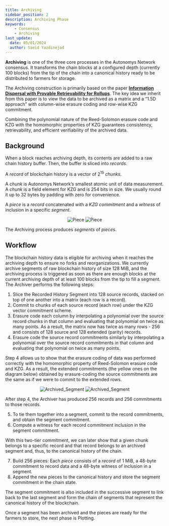```yaml
---
title: Archiving
sidebar_position: 2
description: Archiving Phase
keywords:
    - Consensus
    - Archiving
last_update:
  date: 05/01/2024
  author: Saeid Yazdinejad
---
```


**Archiving** is one of the three core processes in the Autonomys Network consensus. It transforms the chain blocks at a configured depth (currently 100 blocks) from the tip of the chain into a canonical history ready to be distributed to farmers for storage.

The Archiving construction is primarily based on the paper **[Information Dispersal with Provable Retrievability for Rollups](https://eprint.iacr.org/2021/1544)**. The key idea we inherit from this paper is to view the data to be archived as a matrix and a “1.5D approach” with column-wise erasure coding and row-wise KZG commitment.

Combining the polynomial nature of the Reed-Solomon erasure code and KZG with the homomorphic properties of KZG guarantees consistency, retrievability, and efficient verifiability of the archived data.

## Background

When a block reaches archiving depth, its contents are added to a raw chain history buffer. Then, the buffer is sliced into *records*. 

A *record* of blockchain history is a vector of $2^{15}$ *chunks*.

A *chunk* is Autonomys Network’s smallest atomic unit of data measurement. A *chunk* is a field element for KZG and is 254 bits in size. We usually round it up to 32 bytes by padding with zero for convenience. 

A *piece* is a *record* concatenated with a *KZG commitment* and a *witness* of inclusion in a specific *segment*.

<div align="center">
    <img src="/img/Piece-light.svg#gh-light-mode-only" alt="Piece" />
    <img src="/img/Piece-dark.svg#gh-dark-mode-only" alt="Piece" />
</div>

The Archiving process produces *segments* of *pieces*.

## Workflow

The blockchain history data is eligible for archiving when it reaches the archiving depth to ensure no forks and reorganizations. We currently archive segments of raw blockchain history of size 128 MiB, and the archiving process is triggered as soon as there are enough blocks at the current archiving depth of at least 100 blocks from the tip to fill a segment. The Archiver performs the following steps:

1. Slice the Recorded History Segment into 128 source records, stacked on top of one another into a matrix (each row is a record).
2. Commit to chunks of each source record (each row) under the KZG vector commitment scheme.
3. Erasure code each column by interpolating a polynomial over the source record chunks in that column and evaluating that polynomial on twice as many points. As a result, the matrix now has twice as many rows - 256 and consists of 128 source and 128 extended (parity) records.
4. Erasure code the source record commitments similarly by interpolating a polynomial over the source record commitments in that column and evaluating that polynomial on twice as many points.

Step 4 allows us to show that the erasure coding of data was performed correctly with the homomorphic property of Reed-Solomon erasure code and KZG. As a result, the extended commitments (the yellow ones on the diagram below) obtained by erasure-coding the source commitments are the same as if we were to commit to the extended rows.

<div align="center">
    <img src="/img/Archived_Segment-light.svg#gh-light-mode-only" alt="Archived_Segment" />
    <img src="/img/Archived_Segment-dark.svg#gh-dark-mode-only" alt="Archived_Segment" />
</div>

After step 4, the Archiver has produced 256 records and 256 commitments to those records. 

5. To tie them together into a segment, commit to the record commitments, and obtain the segment commitment. 
6. Compute a witness for each record commitment inclusion in the segment commitment.

With this two-tier commitment, we can later show that a given chunk belongs to a specific record and that record belongs to an archived segment and, thus, to the canonical history of the chain.

7. Build 256 pieces: Each *piece* consists of a *record* of 1 MiB, a 48-byte commitment to record data and a 48-byte witness of inclusion in a segment.
8. Append the new pieces to the canonical history and store the segment commitment in the chain state. 

The segment commitment is also included in the successive segment to link back to the last segment and form the chain of segments that represent the canonical history of the blockchain.

Once a segment has been archived and the pieces are ready for the farmers to store, the next phase is Plotting.
